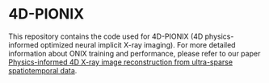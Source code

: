 # 4D-PIONIX

This repository contains the code used for 4D-PIONIX (4D physics-informed optimized neural implicit X-ray imaging). For more detailed information about ONIX training and performance, please refer to our paper [Physics-informed 4D X-ray image reconstruction from ultra-sparse spatiotemporal data](https://arxiv.org/abs/2504.03469).
